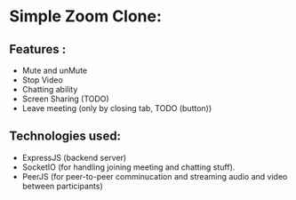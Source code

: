 # Simple Zoom Clone: 

## Features : 

- Mute and unMute
- Stop Video
- Chatting ability
- Screen Sharing (TODO)
- Leave meeting (only by closing tab, TODO (button))

## Technologies used:

- ExpressJS (backend server)
- SocketIO (for handling joining meeting and chatting stuff).
- PeerJS (for peer-to-peer comminucation and streaming audio and video between participants)